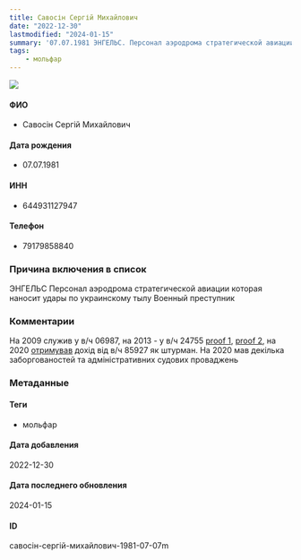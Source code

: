 ```yaml
---
title: Савосін Сергій Михайлович
date: "2022-12-30"
lastmodified: "2024-01-15"
summary: '07.07.1981 ЭНГЕЛЬС. Персонал аэродрома стратегической авиации которая наносит удары по украинскому тылу. Военный преступник.'
tags: 
    - мольфар
---
```

<!--# pp1-->
<!--## Фигурант-->
<!--### Личные данные-->
<!--#### Фото-->
![](https://molfar.com/images/optimized/person-placeholder.jpg)
#### ФИО
- Савосін Сергій Михайлович
#### Дата рождения
- 07.07.1981
#### ИНН
- 644931127947
#### Телефон
- 79179858840
### Причина включения в список
ЭНГЕЛЬС
Персонал аэродрома стратегической авиации которая наносит удары по украинскому тылу
Военный преступник
### Комментарии
На 2009 служив у в/ч 06987, на 2013 - у в/ч 24755 [proof 1](https://monosnap.com/file/qkFBOLv0KxADgz5yWnIb8JdA60y6k1), [proof 2](https://monosnap.com/file/jGaOLw3BP3fDw8yS81PxezQfF3JUWc), на 2020 [отримував](https://monosnap.com/file/jGaOLw3BP3fDw8yS81PxezQfF3JUWc) дохід від в/ч 85927 як штурман. На 2020 мав декілька заборгованостей та адміністративних судових проваджень
### Метаданные
#### Теги
- мольфар
#### Дата добавления
2022-12-30
#### Дата последнего обновления
2024-01-15
#### ID
савосін-сергій-михайлович-1981-07-07m
<!--## END;-->
